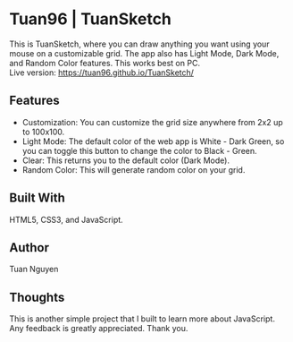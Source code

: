 # Tuan96 | TuanSketch

This is TuanSketch, where you can draw anything you want using your mouse on a customizable grid. The app also has Light Mode, Dark Mode, and Random Color features.  This works best on PC.  
Live version: https://tuan96.github.io/TuanSketch/

## Features
- Customization: You can customize the grid size anywhere from 2x2 up to 100x100. 
- Light Mode: The default color of the web app is White - Dark Green, so you can toggle this button to change the color to Black - Green.
- Clear: This returns you to the default color (Dark Mode).
- Random Color: This will generate random color on your grid. 

## Built With

HTML5, CSS3, and JavaScript. 

## Author

Tuan Nguyen

## Thoughts

This is another simple project that I built to learn more about JavaScript. Any feedback is greatly appreciated. Thank you. 

